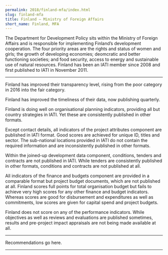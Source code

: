 ```yaml
---
permalink: 2018/finland-mfa/index.html
slug: finland-mfa
title: Finland – Ministry of Foreign Affairs
short_name: Finland, MFA
---
```


The Department for Development Policy sits within the Ministry of Foreign Affairs and is responsible for implementing Finland’s development cooperation. The four priority areas are the rights and status of women and girls; the growth of developing economies; deomcratic and better functioning societies; and food security, access to energy and sustainable use of natural resources. Finland has been an IATI member since 2008 and first published to IATI in November 2011.

---

Finland has improved their transparency level, rising from the poor category in 2016 into the fair category.

Finland has improved the timeliness of their data, now publishing quarterly. 

Finland is doing well on organisational planning indicators, providing all but country strategies in IATI. Yet these are consistently published in other formats. 

Except contact details, all indicators of the project attributes component are published in IATI format. Good scores are achieved for unique ID, titles and sector. The sub-national locations provided in IATI do not contain the required information and are inconsistently published in other formats. 

Within the joined-up development data component, conditions, tenders and contracts are not published in IATI. While tenders are consistently published in other formats, conditions and contracts are not published at all. 

All indicators of the finance and budgets component are provided in a comparable format but project budget documents, which are not published at all. Finland scores full points for total organisation budget but fails to achieve very high scores for any other finance and budget indicators. Whereas scores are good for disbursement and expenditures as well as commitments, low scores are given for capital spend and project budgets.

Finland does not score on any of the performance indicators. While objectives as well as reviews and evaluations are published sometimes, results and pre-project impact appraisals are not being made available at all. 


---

Recommendations go here.

---

